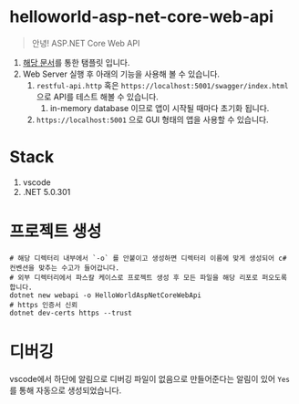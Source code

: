 # helloworld-asp-net-core-web-api

> 안녕! ASP.NET Core Web API

1. [해당 문서](https://docs.microsoft.com/ko-kr/aspnet/core/tutorials/first-web-api?view=aspnetcore-5.0&tabs=visual-studio)를 통한 탬플릿 입니다.
1. Web Server 실행 후 아래의 기능을 사용해 볼 수 있습니다.
   1. `restful-api.http` 혹은 `https://localhost:5001/swagger/index.html` 으로 API를 테스트 해볼 수 있습니다.
      1. in-memory database 이므로 앱이 시작될 때마다 초기화 됩니다.
   1. `https://localhost:5001` 으로 GUI 형태의 앱을 사용할 수 있습니다.

# Stack

1. vscode
1. .NET 5.0.301

# 프로젝트 생성

```shell
# 해당 디렉터리 내부에서 `-o` 를 안붙이고 생성하면 디렉터리 이름에 맞게 생성되어 c# 컨벤션을 맞추는 수고가 들어갑니다.
# 외부 디렉터리에서 파스칼 케이스로 프로젝트 생성 후 모든 파일을 해당 리포로 퍼오도록 합니다.
dotnet new webapi -o HelloWorldAspNetCoreWebApi
# https 인증서 신뢰
dotnet dev-certs https --trust
```

# 디버깅

vscode에서 하단에 알림으로 디버깅 파일이 없음으로 만들어준다는 알림이 있어 `Yes` 를 통해 자동으로 생성되었습니다.
